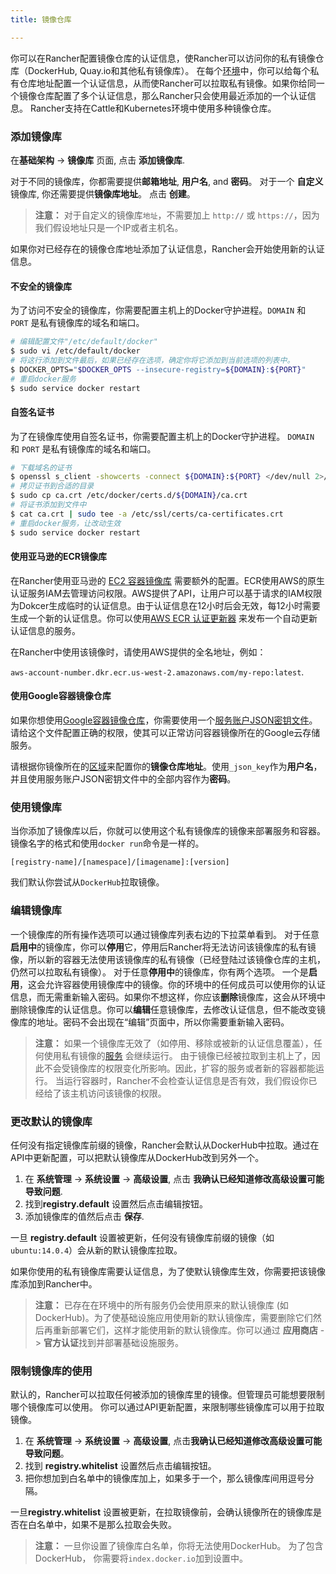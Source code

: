 ```yaml
---
title: 镜像仓库

---
```


你可以在Rancher配置镜像仓库的认证信息，使Rancher可以访问你的私有镜像仓库（DockerHub, Quay.io和其他私有镜像库）。
在每个[环境]({{site.baseurl}}/rancher/{{page.version}}/{{page.lang}}/environments/)中，你可以给每个私有仓库地址配置一个认证信息，从而使Rancher可以拉取私有镜像。如果你给同一个镜像仓库配置了多个认证信息，那么Rancher只会使用最近添加的一个认证信息。 Rancher支持在Cattle和Kubernetes环境中使用多种镜像仓库。

### 添加镜像库

在**基础架构** -> **镜像库** 页面, 点击 **添加镜像库**.

对于不同的镜像库，你都需要提供**邮箱地址**, **用户名**, and **密码**。 对于一个 **自定义** 镜像库, 你还需要提供**镜像库地址**。 点击 **创建**。

> **注意：** 对于自定义的镜像库`地址`，不需要加上 `http://` 或 `https://`，因为我们假设地址只是一个IP或者主机名。

如果你对已经存在的镜像仓库地址添加了认证信息，Rancher会开始使用新的认证信息。

#### 不安全的镜像库

为了访问不安全的镜像库，你需要配置主机上的Docker守护进程。`DOMAIN` 和 `PORT` 是私有镜像库的域名和端口。

```bash
# 编辑配置文件"/etc/default/docker"
$ sudo vi /etc/default/docker
# 将这行添加到文件最后，如果已经存在选项，确定你将它添加到当前选项的列表中。
$ DOCKER_OPTS="$DOCKER_OPTS --insecure-registry=${DOMAIN}:${PORT}"
# 重启docker服务
$ sudo service docker restart
```

#### 自签名证书

为了在镜像库使用自签名证书，你需要配置主机上的Docker守护进程。 `DOMAIN` 和 `PORT` 是私有镜像库的域名和端口。

```bash
# 下载域名的证书
$ openssl s_client -showcerts -connect ${DOMAIN}:${PORT} </dev/null 2>/dev/null|openssl x509 -outform PEM >ca.crt
# 拷贝证书到合适的目录
$ sudo cp ca.crt /etc/docker/certs.d/${DOMAIN}/ca.crt
# 将证书添加到文件中
$ cat ca.crt | sudo tee -a /etc/ssl/certs/ca-certificates.crt
# 重启docker服务，让改动生效
$ sudo service docker restart

```

#### 使用亚马逊的ECR镜像库
在Rancher使用亚马逊的 [EC2 容器镜像库](https://aws.amazon.com/ecr/) 需要额外的配置。ECR使用AWS的原生认证服务IAM去管理访问权限。AWS提供了API，让用户可以基于请求的IAM权限为Dokcer生成临时的认证信息。由于认证信息在12小时后会无效，每12小时需要生成一个新的认证信息。你可以使用[AWS ECR 认证更新器]({{site.baseurl}}/rancher/{{page.version}}/{{page.lang}}/environments/registries/ecr_updater/) 来发布一个自动更新认证信息的服务。

在Rancher中使用该镜像时，请使用AWS提供的全名地址，例如：

`aws-account-number.dkr.ecr.us-west-2.amazonaws.com/my-repo:latest`.

#### 使用Google容器镜像仓库
如果你想使用[Google容器镜像仓库](https://cloud.google.com/container-registry/)，你需要使用一个[服务账户JSON密钥文件](https://cloud.google.com/container-registry/docs/advanced-authentication#using_a_json_key_file)。请给这个文件配置正确的权限，使其可以正常访问容器镜像所在的Google云存储服务。

请根据你镜像所在的[区域](https://cloud.google.com/container-registry/docs/pushing-and-pulling#choosing_a_registry_name)来配置你的**镜像仓库地址**。使用`_json_key`作为**用户名**，并且使用服务账户JSON密钥文件中的全部内容作为**密码**。

### 使用镜像库

当你添加了镜像库以后，你就可以使用这个私有镜像库的镜像来部署服务和容器。镜像名字的格式和使用`docker run`命令是一样的。

`[registry-name]/[namespace]/[imagename]:[version]`

我们默认你尝试从`DockerHub`拉取镜像。

### 编辑镜像库

一个镜像库的所有操作选项可以通过镜像库列表右边的下拉菜单看到。
对于任意**启用中**的镜像库，你可以**停用**它，停用后Rancher将无法访问该镜像库的私有镜像，所以新的容器无法使用该镜像库的私有镜像（已经登陆过该镜像仓库的主机，仍然可以拉取私有镜像）。
对于任意**停用中**的镜像库，你有两个选项。 一个是**启用**，这会允许容器使用镜像库中的镜像。你的环境中的任何成员可以使用你的认证信息，而无需重新输入密码。如果你不想这样，你应该**删除**镜像库，这会从环境中删除镜像库的认证信息。你可以**编辑**任意镜像库，去修改认证信息，但不能改变镜像库的地址。密码不会出现在“编辑”页面中，所以你需要重新输入密码。

> **注意：** 如果一个镜像库无效了（如停用、移除或被新的认证信息覆盖），任何使用私有镜像的[服务]({{site.baseurl}}/rancher/{{page.version}}/{{page.lang}}/cattle/adding-services/) 会继续运行。 由于镜像已经被拉取到主机上了，因此不会受镜像库的权限变化所影响。因此，扩容的服务或者新的容器都能运行。 当运行容器时，Rancher不会检查认证信息是否有效，我们假设你已经给了该主机访问该镜像的权限。

### 更改默认的镜像库

任何没有指定镜像库前缀的镜像，Rancher会默认从DockerHub中拉取。通过在API中更新配置，可以把默认镜像库从DockerHub改到另外一个。

1. 在 **系统管理** -> **系统设置** -> **高级设置**, 点击 **我确认已经知道修改高级设置可能导致问题**.
2. 找到**registry.default** 设置然后点击编辑按钮。
3. 添加镜像库的值然后点击 **保存**.

一旦 **registry.default** 设置被更新，任何没有镜像库前缀的镜像（如 `ubuntu:14.0.4`）会从新的默认镜像库拉取。

如果你使用的私有镜像库需要认证信息，为了使默认镜像库生效，你需要把该镜像库添加到Rancher中。

> **注意：** 已存在在环境中的所有服务仍会使用原来的默认镜像库 (如 DockerHub)。为了使基础设施应用使用新的默认镜像库，需要删除它们然后再重新部署它们，这样才能使用新的默认镜像库。你可以通过 **应用商店** -> **官方认证**找到并部署基础设施服务。

### 限制镜像库的使用

默认的，Rancher可以拉取任何被添加的镜像库里的镜像。但管理员可能想要限制哪个镜像库可以使用。 你可以通过API更新配置，来限制哪些镜像库可以用于拉取镜像。

1. 在 **系统管理** -> **系统设置** -> **高级设置**, 点击**我确认已经知道修改高级设置可能导致问题**。
2. 找到 **registry.whitelist** 设置然后点击编辑按钮。
3. 把你想加到白名单中的镜像库加上，如果多于一个，那么镜像库间用逗号分隔。

一旦**registry.whitelist** 设置被更新，在拉取镜像前，会确认镜像所在的镜像库是否在白名单中，如果不是那么拉取会失败。

> **注意：** 一旦你设置了镜像库白名单，你将无法使用DockerHub。 为了包含DockerHub， 你需要将`index.docker.io`加到设置中。

